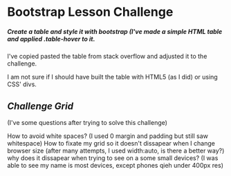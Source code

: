 # Bootstrap Lesson Challenge

##### Create a table and style it with bootstrap (I've made a simple HTML table and applied .table-hover to it.

I've copied pasted the table from stack overflow and adjusted it to the challenge.

I am not sure if I should have built the table with HTML5 (as I did) or using CSS' divs.

## ***Challenge Grid***
(I've some questions after trying to solve this challenge)

How to avoid white spaces? (I used 0 margin and padding but still saw whitespace)
How to fixate my grid so it doesn't dissapear when I change browser size (after many attempts, I used width:auto, is there a better way?)
why does it dissapear when trying to see on a some small devices? (I was able to see my name is most devices, except phones qieh under 400px res)


